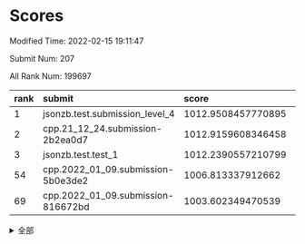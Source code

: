# Scores

Modified Time: 2022-02-15 19:11:47

Submit Num: 207

All Rank Num: 199697

| rank |               submit               |       score        |       sigma        | pk_num |
| :--- | :--------------------------------- | :----------------- | :----------------- | :----- |
| 1    | jsonzb.test.submission_level_4     | 1012.9508457770895 | 0.8049668244027033 | 3857   |
| 2    | cpp.21_12_24.submission-2b2ea0d7   | 1012.9159608346458 | 0.7796003773926836 | 3863   |
| 3    | jsonzb.test.test_1                 | 1012.2390557210799 | 0.7946996470562282 | 3854   |
| 54   | cpp.2022_01_09.submission-5b0e3de2 | 1006.813337912662  | 0.7299060281322739 | 3855   |
| 69   | cpp.2022_01_09.submission-816672bd | 1003.602349470539  | 0.7129334512091831 | 3865   |


<details>
<summary>全部</summary>

| rank |                 submit                 |       score        |       sigma        | pk_num |
| :--- | :------------------------------------- | :----------------- | :----------------- | :----- |
| 1    | jsonzb.test.submission_level_4         | 1012.9508457770895 | 0.8049668244027033 | 3857   |
| 2    | cpp.21_12_24.submission-2b2ea0d7       | 1012.9159608346458 | 0.7796003773926836 | 3863   |
| 3    | jsonzb.test.test_1                     | 1012.2390557210799 | 0.7946996470562282 | 3854   |
| 4    | gobigger.level_3.submission_level_3_24 | 1011.8255356602349 | 0.7792009229796962 | 3864   |
| 5    | gobigger.level_3.submission_level_3_20 | 1011.3866354638328 | 0.7788610200048373 | 3856   |
| 6    | gobigger.level_3.submission_level_3_23 | 1011.3226927251594 | 0.7881928653123255 | 3859   |
| 7    | gobigger.level_3.submission_level_3_4  | 1011.2717225209899 | 0.759272774196454  | 3854   |
| 8    | gobigger.level_3.submission_level_3_5  | 1010.9716374808579 | 0.7957960255406233 | 3857   |
| 9    | gobigger.level_3.submission_level_3_35 | 1010.9260884695873 | 0.7884932825955254 | 3868   |
| 10   | gobigger.level_3.submission_level_3_26 | 1010.8439023491918 | 0.7805579446850794 | 3860   |
| 11   | gobigger.level_3.submission_level_3_10 | 1010.7938980047793 | 0.7652964250901817 | 3865   |
| 12   | gobigger.level_3.submission_level_3_2  | 1010.7060596387879 | 0.7621934807426884 | 3858   |
| 13   | gobigger.level_3.submission_level_3_39 | 1010.619020874968  | 0.7542491955538274 | 3855   |
| 14   | gobigger.level_3.submission_level_3_21 | 1010.4207490901335 | 0.7637601073519324 | 3854   |
| 15   | gobigger.level_3.submission_level_3_29 | 1010.4086428791144 | 0.7855761550903447 | 3865   |
| 16   | gobigger.level_3.submission_level_3_40 | 1010.3957924519647 | 0.7611058605304097 | 3861   |
| 17   | gobigger.level_3.submission_level_3_45 | 1010.3645417523913 | 0.7669298309989766 | 3864   |
| 18   | gobigger.level_3.submission_level_3_16 | 1010.3235183179153 | 0.7562955305066458 | 3860   |
| 19   | gobigger.level_3.submission_level_3_14 | 1010.2782858913353 | 0.7487875002865144 | 3855   |
| 20   | gobigger.level_3.submission_level_3_37 | 1010.2236182614147 | 0.7632617143787355 | 3859   |
| 21   | gobigger.level_3.submission_level_3_18 | 1010.1809115753997 | 0.7525168862014662 | 3856   |
| 22   | gobigger.level_3.submission_level_3_28 | 1010.1472600154996 | 0.7813484017795268 | 3853   |
| 23   | gobigger.level_3.submission_level_3_30 | 1010.0541411440997 | 0.7656588031570338 | 3857   |
| 24   | gobigger.level_3.submission_level_3_3  | 1010.005085471924  | 0.7890691261635688 | 3854   |
| 25   | gobigger.level_3.submission_level_3_31 | 1009.9765436939675 | 0.748843149044143  | 3856   |
| 26   | gobigger.level_3.submission_level_3_44 | 1009.9632921069067 | 0.748961924282485  | 3859   |
| 27   | gobigger.level_3.submission_level_3_38 | 1009.9455444427234 | 0.7673401984068541 | 3861   |
| 28   | gobigger.level_3.submission_level_3_25 | 1009.8355971896136 | 0.7770283562252553 | 3856   |
| 29   | gobigger.level_3.submission_level_3_12 | 1009.671972000663  | 0.7551270566809983 | 3861   |
| 30   | gobigger.level_3.submission_level_3_15 | 1009.6367814179094 | 0.7514396110532167 | 3863   |
| 31   | gobigger.level_3.submission_level_3_43 | 1009.6027645144896 | 0.74163096205995   | 3864   |
| 32   | gobigger.level_3.submission_level_3_22 | 1009.5724366830764 | 0.7607955925227563 | 3860   |
| 33   | gobigger.level_3.submission_level_3_49 | 1009.5301636848106 | 0.7533936731878099 | 3862   |
| 34   | gobigger.level_3.submission_level_3_7  | 1009.4619511056268 | 0.7360515097688486 | 3860   |
| 35   | gobigger.level_3.submission_level_3_34 | 1009.4390340368085 | 0.7752161477882124 | 3862   |
| 36   | gobigger.level_3.submission_level_3_48 | 1009.4259141097021 | 0.7593211130434582 | 3863   |
| 37   | gobigger.level_3.submission_level_3_11 | 1009.4178519240402 | 0.7816699272476155 | 3864   |
| 38   | gobigger.level_3.submission_level_3_9  | 1009.4109318015938 | 0.7636937050254519 | 3857   |
| 39   | gobigger.level_3.submission_level_3_32 | 1009.3810542576617 | 0.7446833138451774 | 3857   |
| 40   | gobigger.level_3.submission_level_3_8  | 1009.3162757649677 | 0.7444663361052871 | 3860   |
| 41   | gobigger.level_3.submission_level_3_47 | 1009.2876332701433 | 0.7451061568062716 | 3864   |
| 42   | gobigger.level_3.submission_level_3_1  | 1009.2231771814043 | 0.7415631127390956 | 3858   |
| 43   | gobigger.level_3.submission_level_3_6  | 1009.2227419676999 | 0.7705272689644954 | 3859   |
| 44   | gobigger.level_3.submission_level_3_0  | 1009.1965781194677 | 0.7716101686803675 | 3859   |
| 45   | gobigger.level_3.submission_level_3_46 | 1009.0846972977178 | 0.743322346917811  | 3862   |
| 46   | gobigger.level_3.submission_level_3_42 | 1009.0562990988551 | 0.7489327466950659 | 3855   |
| 47   | gobigger.level_3.submission_level_3_17 | 1008.9148613497564 | 0.7429753085924767 | 3860   |
| 48   | gobigger.level_3.submission_level_3_13 | 1008.8725781311861 | 0.7585947239544362 | 3855   |
| 49   | gobigger.level_3.submission_level_3_19 | 1008.849277822185  | 0.7424173489364277 | 3858   |
| 50   | gobigger.level_3.submission_level_3_41 | 1008.7104198543195 | 0.7477726273480854 | 3860   |
| 51   | gobigger.level_3.submission_level_3_33 | 1008.6894658031356 | 0.7285663534299878 | 3858   |
| 52   | gobigger.level_3.submission_level_3_27 | 1008.2699260721406 | 0.7284232754367065 | 3859   |
| 53   | gobigger.level_3.submission_level_3_36 | 1008.04687719016   | 0.7339390395903339 | 3869   |
| 54   | cpp.2022_01_09.submission-5b0e3de2     | 1006.813337912662  | 0.7299060281322739 | 3855   |
| 55   | gobigger.level_1.submission_level_1_13 | 1004.5269013677329 | 0.7157121099204524 | 3857   |
| 56   | gobigger.level_1.submission_level_1_47 | 1004.3421610408063 | 0.723709121452158  | 3854   |
| 57   | gobigger.level_1.submission_level_1_41 | 1004.2551871138799 | 0.7096801929429618 | 3862   |
| 58   | gobigger.level_1.submission_level_1_48 | 1004.2547099221993 | 0.7243492014118419 | 3859   |
| 59   | gobigger.level_1.submission_level_1_21 | 1004.2308704571611 | 0.7200367446616633 | 3859   |
| 60   | gobigger.level_1.submission_level_1_44 | 1004.0404195199318 | 0.723382475393822  | 3859   |
| 61   | gobigger.level_1.submission_level_1_36 | 1004.0268842953645 | 0.7174017286697293 | 3857   |
| 62   | gobigger.level_1.submission_level_1_4  | 1003.8877645594545 | 0.7128182226677147 | 3862   |
| 63   | gobigger.level_1.submission_level_1_30 | 1003.7879740706419 | 0.7127966027780407 | 3863   |
| 64   | gobigger.level_1.submission_level_1_23 | 1003.7345566761497 | 0.7135067152988567 | 3858   |
| 65   | gobigger.level_1.submission_level_1_7  | 1003.6869916384635 | 0.7115942162170001 | 3863   |
| 66   | gobigger.level_1.submission_level_1_5  | 1003.675818503393  | 0.7191382398533601 | 3856   |
| 67   | gobigger.level_1.submission_level_1_1  | 1003.6729955028907 | 0.714100358876606  | 3854   |
| 68   | gobigger.level_1.submission_level_1_43 | 1003.6306385839914 | 0.7130650404939749 | 3853   |
| 69   | cpp.2022_01_09.submission-816672bd     | 1003.602349470539  | 0.7129334512091831 | 3865   |
| 70   | gobigger.level_1.submission_level_1_35 | 1003.5452507322575 | 0.7180410246070381 | 3861   |
| 71   | gobigger.level_1.submission_level_1_12 | 1003.5297125315055 | 0.7104153625501476 | 3858   |
| 72   | gobigger.level_1.submission_level_1_9  | 1003.5127574445277 | 0.7071676413922698 | 3863   |
| 73   | gobigger.level_1.submission_level_1_19 | 1003.5041614580847 | 0.707663905536828  | 3857   |
| 74   | gobigger.level_1.submission_level_1_2  | 1003.3919680702685 | 0.7076189280899224 | 3861   |
| 75   | gobigger.level_1.submission_level_1_17 | 1003.3875044521118 | 0.7041844724352603 | 3855   |
| 76   | gobigger.level_1.submission_level_1_49 | 1003.3666388928812 | 0.7200889428464378 | 3862   |
| 77   | gobigger.level_1.submission_level_1_22 | 1003.3584609677696 | 0.7128671623952781 | 3855   |
| 78   | gobigger.level_1.submission_level_1_24 | 1003.3236590623663 | 0.7179951713191747 | 3856   |
| 79   | gobigger.level_1.submission_level_1_38 | 1003.31658545186   | 0.7131059074350585 | 3863   |
| 80   | gobigger.level_1.submission_level_1_28 | 1003.3095373168285 | 0.7136990104972333 | 3861   |
| 81   | gobigger.level_1.submission_level_1_11 | 1003.2929860909488 | 0.7228262750792183 | 3860   |
| 82   | gobigger.level_1.submission_level_1_42 | 1003.2608154534933 | 0.715579577633287  | 3859   |
| 83   | gobigger.level_1.submission_level_1_31 | 1003.2255448760025 | 0.7114749790395531 | 3862   |
| 84   | gobigger.level_1.submission_level_1_3  | 1003.1286089812183 | 0.7146987959696773 | 3857   |
| 85   | gobigger.level_1.submission_level_1_20 | 1003.0680179407019 | 0.7247069748275957 | 3856   |
| 86   | gobigger.level_1.submission_level_1_34 | 1003.0478731408377 | 0.7133227807965042 | 3858   |
| 87   | gobigger.level_1.submission_level_1_0  | 1003.0296091868925 | 0.7171337171994395 | 3865   |
| 88   | gobigger.level_1.submission_level_1_27 | 1002.9516784684679 | 0.7221556002031698 | 3853   |
| 89   | gobigger.level_1.submission_level_1_37 | 1002.8580504043241 | 0.7213735743130614 | 3854   |
| 90   | gobigger.level_1.submission_level_1_33 | 1002.7799112952835 | 0.7182543660709332 | 3862   |
| 91   | gobigger.level_1.submission_level_1_26 | 1002.7292481188061 | 0.7125738886153435 | 3858   |
| 92   | gobigger.level_1.submission_level_1_40 | 1002.7136619159055 | 0.7100050793605457 | 3860   |
| 93   | gobigger.level_1.submission_level_1_29 | 1002.6458331826806 | 0.7178348018222245 | 3859   |
| 94   | gobigger.level_1.submission_level_1_14 | 1002.6237943773231 | 0.7168008579853417 | 3859   |
| 95   | gobigger.level_1.submission_level_1_6  | 1002.5970835269746 | 0.7183833081857895 | 3857   |
| 96   | gobigger.level_1.submission_level_1_15 | 1002.5715706929295 | 0.7209056308679322 | 3856   |
| 97   | gobigger.level_1.submission_level_1_8  | 1002.544731086677  | 0.721559567899212  | 3857   |
| 98   | gobigger.level_1.submission_level_1_16 | 1002.523997644085  | 0.7162725729690903 | 3851   |
| 99   | gobigger.level_1.submission_level_1_10 | 1002.5100421657593 | 0.7142571555948647 | 3860   |
| 100  | gobigger.level_1.submission_level_1_45 | 1002.4823018330728 | 0.7094840286126031 | 3865   |
| 101  | gobigger.level_1.submission_level_1_25 | 1002.462432363273  | 0.7006163618635143 | 3863   |
| 102  | gobigger.level_1.submission_level_1_18 | 1002.2339750105314 | 0.714065435584556  | 3864   |
| 103  | gobigger.level_1.submission_level_1_32 | 1002.0255581447273 | 0.7180046652634249 | 3863   |
| 104  | gobigger.level_1.submission_level_1_39 | 1001.8303359107309 | 0.7076775662875553 | 3861   |
| 105  | gobigger.level_1.submission_level_1_46 | 1001.8216723863549 | 0.7039302600797124 | 3858   |
| 106  | gobigger.random.submission_random_11   | 997.6366892922284  | 0.7161122766428439 | 3864   |
| 107  | gobigger.random.submission_random_38   | 997.4444698888998  | 0.7059109823089059 | 3859   |
| 108  | gobigger.random.submission_random_12   | 997.1249616042945  | 0.7173553545419649 | 3856   |
| 109  | gobigger.random.submission_random_47   | 997.1026778403152  | 0.712034642878108  | 3858   |
| 110  | gobigger.random.submission_random_25   | 997.0659937442098  | 0.7131609380130393 | 3856   |
| 111  | gobigger.random.submission_random_16   | 997.0565337662186  | 0.715274532497459  | 3860   |
| 112  | gobigger.random.submission_random_29   | 996.9832853060415  | 0.6950974817368419 | 3859   |
| 113  | gobigger.random.submission_random_4    | 996.8315384712201  | 0.7188535315059028 | 3857   |
| 114  | gobigger.random.submission_random_24   | 996.7919414640182  | 0.7076616827716925 | 3862   |
| 115  | gobigger.random.submission_random_0    | 996.7626799358557  | 0.7120270221340728 | 3859   |
| 116  | gobigger.random.submission_random_8    | 996.6716044252147  | 0.7074112882076687 | 3858   |
| 117  | gobigger.random.submission_random_42   | 996.6187247610264  | 0.7036037155404744 | 3859   |
| 118  | gobigger.random.submission_random_40   | 996.6167527778879  | 0.7064282637588466 | 3856   |
| 119  | gobigger.random.submission_random_48   | 996.6140692077955  | 0.7050887767323394 | 3860   |
| 120  | gobigger.random.submission_random_21   | 996.5873252446512  | 0.7092395207267448 | 3858   |
| 121  | gobigger.random.submission_random_3    | 996.5176973070244  | 0.7148475006967691 | 3864   |
| 122  | gobigger.random.submission_random_26   | 996.4277507417579  | 0.7156716956523459 | 3860   |
| 123  | gobigger.random.submission_random_2    | 996.3753540787613  | 0.7107944808640067 | 3858   |
| 124  | gobigger.random.submission_random_43   | 996.3610067623856  | 0.7060347400245295 | 3855   |
| 125  | gobigger.random.submission_random_28   | 996.307974072634   | 0.7142428559398133 | 3859   |
| 126  | gobigger.random.submission_random_23   | 996.2993960495406  | 0.7093096784956036 | 3854   |
| 127  | gobigger.random.submission_random_41   | 996.2329325532489  | 0.7176818638000739 | 3860   |
| 128  | gobigger.random.submission_random_46   | 996.074951399566   | 0.7151542178123891 | 3855   |
| 129  | gobigger.random.submission_random_34   | 996.0322657612558  | 0.7143603439354901 | 3857   |
| 130  | gobigger.random.submission_random_10   | 996.0267542360843  | 0.7023550046091276 | 3859   |
| 131  | gobigger.random.submission_random_18   | 995.9950332834137  | 0.7042964215446379 | 3860   |
| 132  | gobigger.random.submission_random_17   | 995.9359601082374  | 0.7042566899249972 | 3865   |
| 133  | gobigger.random.submission_random_31   | 995.8941759544925  | 0.7097931460640285 | 3859   |
| 134  | gobigger.random.submission_random_39   | 995.8680334691313  | 0.7227172291728896 | 3855   |
| 135  | gobigger.random.submission_random_9    | 995.8622010083042  | 0.7369388257280362 | 3861   |
| 136  | gobigger.random.submission_random_5    | 995.829243203384   | 0.7056568074505576 | 3859   |
| 137  | gobigger.random.submission_random_44   | 995.8120672842912  | 0.7029450815034677 | 3859   |
| 138  | gobigger.random.submission_random_7    | 995.7975684746144  | 0.7024070763240451 | 3863   |
| 139  | gobigger.random.submission_random_30   | 995.7521954475301  | 0.7012500450475245 | 3855   |
| 140  | gobigger.random.submission_random_14   | 995.7429526151996  | 0.7202377337384758 | 3855   |
| 141  | gobigger.random.submission_random_32   | 995.7409987812354  | 0.7117613289165506 | 3860   |
| 142  | gobigger.random.submission_random_37   | 995.5561802725547  | 0.7140756148247128 | 3856   |
| 143  | gobigger.random.submission_random_15   | 995.5432735863951  | 0.7166802910231782 | 3859   |
| 144  | gobigger.random.submission_random_1    | 995.5076250015375  | 0.7079049849395079 | 3858   |
| 145  | gobigger.random.submission_random_33   | 995.3869417331599  | 0.6998549967399053 | 3858   |
| 146  | gobigger.random.submission_random_49   | 995.3867738420773  | 0.701087582460534  | 3862   |
| 147  | gobigger.random.submission_random_6    | 995.1892259470724  | 0.7015797128102095 | 3856   |
| 148  | gobigger.random.submission_random_36   | 995.1818258674971  | 0.7234993314164658 | 3852   |
| 149  | gobigger.random.submission_random_13   | 995.1507896866104  | 0.7032458463065326 | 3854   |
| 150  | gobigger.random.submission_random_27   | 995.1241247319014  | 0.7203048292552044 | 3862   |
| 151  | gobigger.random.submission_random_22   | 995.0266557710886  | 0.7061402643349318 | 3863   |
| 152  | gobigger.random.submission_random_19   | 994.9226704741242  | 0.704069869652106  | 3854   |
| 153  | gobigger.random.submission_random_35   | 994.8318033692188  | 0.7108129870634778 | 3855   |
| 154  | gobigger.random.submission_random_45   | 994.8200939234636  | 0.7125814252462862 | 3866   |
| 155  | gobigger.random.submission_random_20   | 994.7291473142728  | 0.7155084667147956 | 3861   |
| 156  | gobigger.level_2.submission_level_2_1  | 994.2296146588446  | 0.7290548363094174 | 3860   |
| 157  | gobigger.level_2.submission_level_2_27 | 993.7851537250627  | 0.735848020866319  | 3856   |
| 158  | gobigger.level_2.submission_level_2_31 | 993.6799820979311  | 0.7384759044779682 | 3855   |
| 159  | gobigger.level_2.submission_level_2_9  | 993.4023203530346  | 0.741989180719234  | 3858   |
| 160  | gobigger.level_2.submission_level_2_39 | 993.3230091957256  | 0.7251354475348059 | 3858   |
| 161  | gobigger.level_2.submission_level_2_23 | 993.2309554845482  | 0.7304340409999812 | 3862   |
| 162  | gobigger.level_2.submission_level_2_7  | 993.1923151177583  | 0.7428552421534756 | 3855   |
| 163  | gobigger.level_2.submission_level_2_22 | 993.1795392189852  | 0.7389801625553125 | 3857   |
| 164  | gobigger.level_2.submission_level_2_2  | 993.1335041199827  | 0.7304514250606896 | 3856   |
| 165  | gobigger.level_2.submission_level_2_26 | 992.9916556783962  | 0.7327692638585799 | 3862   |
| 166  | gobigger.level_2.submission_level_2_21 | 992.9341051025942  | 0.7351475680179226 | 3857   |
| 167  | gobigger.level_2.submission_level_2_17 | 992.8933793231931  | 0.7630507914050567 | 3853   |
| 168  | gobigger.level_2.submission_level_2_44 | 992.8905217237042  | 0.7420913617806343 | 3862   |
| 169  | gobigger.level_2.submission_level_2_18 | 992.7443684227113  | 0.7565841412237945 | 3861   |
| 170  | gobigger.level_2.submission_level_2_13 | 992.716693606534   | 0.7555346924729296 | 3862   |
| 171  | gobigger.level_2.submission_level_2_29 | 992.6556010467696  | 0.7471376776127083 | 3857   |
| 172  | gobigger.level_2.submission_level_2_4  | 992.6001959085672  | 0.7351795544067651 | 3852   |
| 173  | gobigger.level_2.submission_level_2_38 | 992.4970929061973  | 0.7321095413611151 | 3863   |
| 174  | gobigger.level_2.submission_level_2_32 | 992.4625636143072  | 0.7470950784611677 | 3854   |
| 175  | gobigger.level_2.submission_level_2_45 | 992.3837209969023  | 0.7286075716059965 | 3860   |
| 176  | gobigger.level_2.submission_level_2_24 | 992.2911855925745  | 0.744949151802528  | 3857   |
| 177  | gobigger.level_2.submission_level_2_16 | 992.2800739742316  | 0.7324092419472932 | 3859   |
| 178  | gobigger.level_2.submission_level_2_34 | 992.2414012590331  | 0.735438237042875  | 3858   |
| 179  | gobigger.level_2.submission_level_2_40 | 992.2306347777719  | 0.7351732539149053 | 3855   |
| 180  | gobigger.level_2.submission_level_2_36 | 992.2125068674842  | 0.7399155048501539 | 3854   |
| 181  | gobigger.level_2.submission_level_2_35 | 992.1908504064913  | 0.763347229458468  | 3858   |
| 182  | gobigger.level_2.submission_level_2_37 | 992.1815308694648  | 0.76149272057612   | 3863   |
| 183  | gobigger.level_2.submission_level_2_30 | 992.1433025885229  | 0.7644328975272631 | 3858   |
| 184  | gobigger.level_2.submission_level_2_25 | 992.1139253194916  | 0.7522946605360461 | 3861   |
| 185  | gobigger.level_2.submission_level_2_33 | 991.9414766821393  | 0.7604469436844215 | 3857   |
| 186  | gobigger.level_2.submission_level_2_3  | 991.7653632450437  | 0.7456907778984262 | 3860   |
| 187  | gobigger.level_2.submission_level_2_42 | 991.670299248348   | 0.7639422408873756 | 3860   |
| 188  | gobigger.level_2.submission_level_2_15 | 991.631049061067   | 0.7485140641427739 | 3855   |
| 189  | gobigger.level_2.submission_level_2_6  | 991.5487984418968  | 0.7442955086834905 | 3861   |
| 190  | gobigger.level_2.submission_level_2_14 | 991.5333489958007  | 0.7521500339987349 | 3857   |
| 191  | gobigger.level_2.submission_level_2_49 | 991.4320732986781  | 0.7402631701660884 | 3864   |
| 192  | gobigger.level_2.submission_level_2_48 | 991.4190524445099  | 0.7553077234477842 | 3862   |
| 193  | gobigger.level_2.submission_level_2_47 | 991.4131311430858  | 0.7539607397843983 | 3861   |
| 194  | gobigger.level_2.submission_level_2_46 | 991.3745880683406  | 0.7752048743391645 | 3860   |
| 195  | gobigger.level_2.submission_level_2_5  | 991.2887191891244  | 0.754818427658152  | 3863   |
| 196  | gobigger.level_2.submission_level_2_0  | 991.1888009746427  | 0.7789196166546764 | 3855   |
| 197  | gobigger.level_2.submission_level_2_11 | 991.0954978427237  | 0.7369430419228333 | 3856   |
| 198  | gobigger.level_2.submission_level_2_28 | 991.0505903622824  | 0.7686218706881383 | 3862   |
| 199  | gobigger.level_2.submission_level_2_20 | 991.040555223947   | 0.7354231587553426 | 3863   |
| 200  | gobigger.level_2.submission_level_2_12 | 990.9539887742471  | 0.7559266490680712 | 3862   |
| 201  | gobigger.level_2.submission_level_2_19 | 990.9122750120893  | 0.7330707410932585 | 3860   |
| 202  | gobigger.level_2.submission_level_2_8  | 990.6990106848389  | 0.751740111368959  | 3861   |
| 203  | gobigger.level_2.submission_level_2_43 | 990.5543334232999  | 0.7582317357542214 | 3856   |
| 204  | gobigger.level_2.submission_level_2_10 | 990.1411630613208  | 0.7846158252992135 | 3855   |
| 205  | gobigger.level_2.submission_level_2_41 | 989.4228540038202  | 0.7810197150986413 | 3861   |
| 206  | gobigger.none.submission_none_1        | 979.9074818333731  | 1.2776341327750966 | 3856   |
| 207  | gobigger.none.submission_none_0        | 976.614149720292   | 1.4315018573186764 | 3858   |

</details>